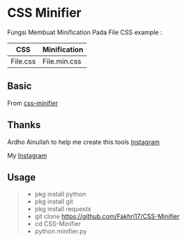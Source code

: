 # CSS Minifier
Fungsi Membuat Minification Pada File CSS
example :


| 	  CSS     | Minification |
| ----------- | -----------  |
| File.css    | File.min.css |

## Basic 
From [css-minifier](https://cssminifier.com/)

## Thanks
Ardho Ainullah to help me create this tools [Instagram](https://instagram.com/ardho.ainullah)

My [Instagram](https://instagram.com/fakhrialauddin13)

## Usage
> - pkg install python
> - pkg install git
> - pkg install requests
> - git clone https://github.com/Fakhri17/CSS-Minifier
> - cd CSS-Minifier
> - python minifier.py
